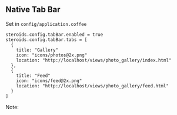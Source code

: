 ##  Native Tab Bar

Set in `config/application.coffee`

    steroids.config.tabBar.enabled = true
    steroids.config.tabBar.tabs = [
      {
        title: "Gallery"
        icon: "icons/photos@2x.png"
        location: "http://localhost/views/photo_gallery/index.html"
      },
      {
        title: "Feed"
        icon: "icons/feed@2x.png"
        location: "http://localhost/views/photo_gallery/feed.html"
      }
    ]

Note:

